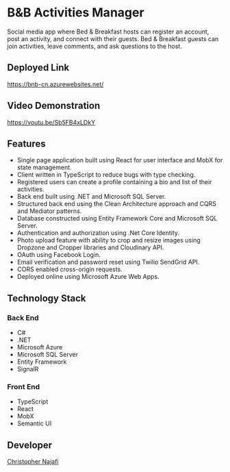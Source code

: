 # B&B Activities Manager

Social media app where Bed & Breakfast hosts can register an account, post an activity, and connect with their guests. Bed & Breakfast guests can join activities, leave comments, and ask questions to the host.

## Deployed Link

<https://bnb-cn.azurewebsites.net/>

## Video Demonstration

<https://youtu.be/Sb5FB4xLDkY>

## Features

- Single page application built using React for user interface and MobX for state management.
- Client written in TypeScript to reduce bugs with type checking.
- Registered users can create a profile containing a bio and list of their activities.
- Back end built using .NET and Microsoft SQL Server.
- Structured back end using the Clean Architecture approach and CQRS and Mediator patterns.
- Database constructed using Entity Framework Core and Microsoft SQL Server.
- Authentication and authorization using .Net Core Identity.
- Photo upload feature with ability to crop and resize images using Dropzone and Cropper libraries and Cloudinary API.
- OAuth using Facebook Login.
- Email verification and password reset using Twilio SendGrid API.
- CORS enabled cross-origin requests.
- Deployed online using Microsoft Azure Web Apps.

## Technology Stack

### Back End

- C#
- .NET
- Microsoft Azure
- Microsoft SQL Server
- Entity Framework
- SignalR

### Front End

- TypeScript
- React
- MobX
- Semantic UI

## Developer

[Christopher Najafi](https://www.chrisnajafi.com/)
